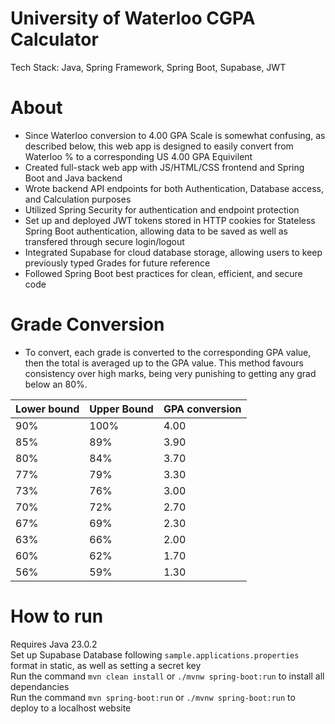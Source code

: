 # University of Waterloo CGPA Calculator
Tech Stack: Java, Spring Framework, Spring Boot, Supabase, JWT

# About
* Since Waterloo conversion to 4.00 GPA Scale is somewhat confusing, as described below, this web app is designed to easily convert from Waterloo % to a corresponding US 4.00 GPA Equivilent
* Created full-stack web app with JS/HTML/CSS frontend and Spring Boot and Java backend
* Wrote backend API endpoints for both Authentication, Database access, and Calculation purposes
* Utilized Spring Security for authentication and endpoint protection 
* Set up and deployed JWT tokens stored in HTTP cookies for Stateless Spring Boot authentication, allowing data to be saved as well as transfered through secure login/logout
* Integrated Supabase for cloud database storage, allowing users to keep previously typed Grades for future reference 
* Followed Spring Boot best practices for clean, efficient, and secure code 

# Grade Conversion
* To convert, each grade is converted to the corresponding GPA value, then the total is averaged up to the GPA value. This method favours consistency over high marks, being very punishing to getting any grad below an 80%. <br/>

| Lower bound | Upper Bound | GPA conversion |
|:------------|:------------|:---------------|
| 90%   | 100%  | 4.00 |
| 85%   | 89%   | 3.90 |
| 80%   | 84%   | 3.70 |
| 77%   | 79%   | 3.30 |
| 73%   | 76%   | 3.00 |
| 70%   | 72%   | 2.70 |
| 67%   | 69%   | 2.30 |
| 63%   | 66%   | 2.00 |
| 60%   | 62%   | 1.70 |
| 56%   | 59%   | 1.30 |

# How to run 
Requires Java 23.0.2 <br/>
Set up Supabase Database following `sample.applications.properties` format in static, as well as setting a secret key <br/>
Run the command `mvn clean install` or `./mvnw spring-boot:run` to install all dependancies <br/>
Run the command `mvn spring-boot:run` or `./mvnw spring-boot:run` to deploy to a localhost website <br/>
